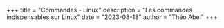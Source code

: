 +++
title = "Commandes - Linux"
description = "Les commandes indispensables sur Linux"
date = "2023-08-18"
author = "Théo Abel"
+++